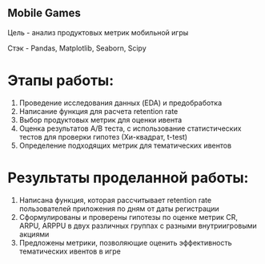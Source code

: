 ## Mobile Games
Цель - анализ продуктовых метрик мобильной игры

Стэк - Pandas, Matplotlib, Seaborn, Scipy

# Этапы работы:

1) Проведение исследования данных (EDA) и предобработка
2) Написание функция для расчета retention rate
3) Выбор продуктовых метрик для оценки ивента
4) Оценка результатов A/B теста, с использование статистических тестов для проверки гипотез (Хи-квадрат, t-test)
5) Определение подходящих метрик для тематических ивентов

# Результаты проделанной работы:

1) Написана функция, которая рассчитывает retention rate пользователей приложения по дням от даты регистрации
2) Сформулированы и проверены гипотезы по оценке метрик CR, ARPU, ARPPU в двух различных группах с разными внутриигровыми акциями
3) Предложены метрики, позволяющие оценить эффективность тематических ивентов в игре
